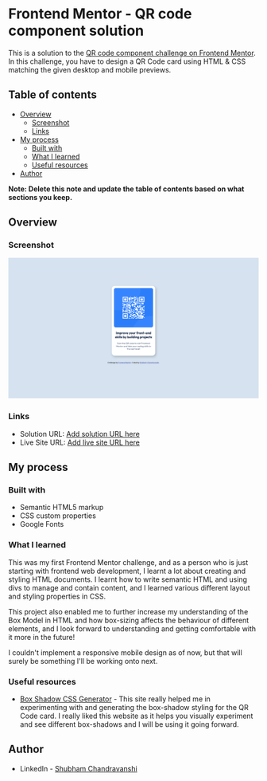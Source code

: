 # Frontend Mentor - QR code component solution

This is a solution to the [QR code component challenge on Frontend Mentor](https://www.frontendmentor.io/challenges/qr-code-component-iux_sIO_H). In this challenge, you have to design a QR Code card using HTML & CSS matching the given desktop and mobile previews.

## Table of contents

- [Overview](#overview)
  - [Screenshot](#screenshot)
  - [Links](#links)
- [My process](#my-process)
  - [Built with](#built-with)
  - [What I learned](#what-i-learned)
  - [Useful resources](#useful-resources)
- [Author](#author)

**Note: Delete this note and update the table of contents based on what sections you keep.**

## Overview

### Screenshot

![](./screenshot.png)

### Links

- Solution URL: [Add solution URL here](https://your-solution-url.com)
- Live Site URL: [Add live site URL here](https://your-live-site-url.com)

## My process

### Built with

- Semantic HTML5 markup
- CSS custom properties
- Google Fonts

### What I learned

This was my first Frontend Mentor challenge, and as a person who is just starting with frontend web development, I learnt a lot about creating and styling HTML documents. I learnt how to write semantic HTML and using divs to manage and contain content, and I learned various different layout and styling properties in CSS.

This project also enabled me to further increase my understanding of the Box Model in HTML and how box-sizing affects the behaviour of different elements, and I look forward to understanding and getting comfortable with it more in the future!

I couldn't implement a responsive mobile design as of now, but that will surely be something I'll be working onto next.

### Useful resources

- [Box Shadow CSS Generator](https://cssgenerator.org/box-shadow-css-generator.html) - This site really helped me in experimenting with and generating the box-shadow styling for the QR Code card. I really liked this website as it helps you visually experiment and see different box-shadows and I will be using it going forward.

## Author

- LinkedIn - [Shubham Chandravanshi](https://www.linkedin.com/in/shubhamcweb)
